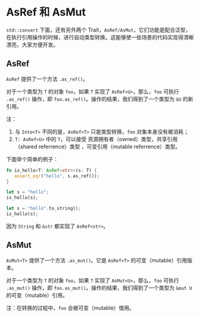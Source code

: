 # AsRef 和 AsMut

`std::convert` 下面，还有另外两个 Trait，`AsRef/AsMut`，它们功能是配合泛型，在执行引用操作的时候，进行自动类型转换。这能够使一些场景的代码实现得清晰漂亮，大家方便开发。

## AsRef<T>

`AsRef` 提供了一个方法 `.as_ref()`。

对于一个类型为 `T` 的对象 `foo`，如果 `T` 实现了 `AsRef<U>`，那么，`foo` 可执行 `.as_ref()` 操作，即 `foo.as_ref()`。操作的结果，我们得到了一个类型为 `&U` 的新引用。

注：

1. 与 `Into<T>` 不同的是，`AsRef<T>` 只是类型转换，`foo` 对象本身没有被消耗；
2. `T: AsRef<U>` 中的 `T`，可以接受 资源拥有者（owned）类型，共享引用（shared referrence）类型 ，可变引用（mutable referrence）类型。

下面举个简单的例子：

```rust
fn is_hello<T: AsRef<str>>(s: T) {
   assert_eq!("hello", s.as_ref());
}

let s = "hello";
is_hello(s);

let s = "hello".to_string();
is_hello(s);
```
因为 `String` 和 `&str` 都实现了 `AsRef<str>`。


## AsMut<T>

`AsMut<T>` 提供了一个方法 `.as_mut()`。它是 `AsRef<T>` 的可变（mutable）引用版本。

对于一个类型为 `T` 的对象 `foo`，如果 `T` 实现了 `AsMut<U>`，那么，`foo` 可执行 `.as_mut()` 操作，即 `foo.as_mut()`。操作的结果，我们得到了一个类型为 `&mut U` 的可变（mutable）引用。

注：在转换的过程中，`foo` 会被可变（mutable）借用。

